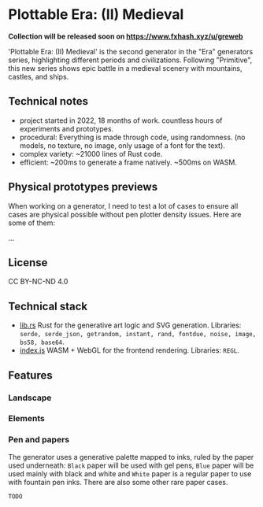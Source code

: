 # Plottable Era: (II) Medieval

<!--
digital price: 20tz
redeem price: 80tz
tags: physical, phygital, irl, redeemables, plottable, rust, wasm, plot
-->

**Collection will be released soon on https://www.fxhash.xyz/u/greweb**

'Plottable Era: (II) Medieval' is the second generator in the "Era" generators series, highlighting different periods and civilizations. Following "Primitive", this new series shows epic battle in a medieval scenery with mountains, castles, and ships.

<!--
Each NFT is a recipe to a physical plot (A4) and utilizes the Redeemables feature of fxhash, allowing owners to unlock a physical plot directly coming from @greweb's pen plotter.

The NFT serves as the key to obtaining a physically plottable art piece. It exports an SVG file that can be used for plotting with pens. Plotter artists have the freedom to utilize their own materials and ship the completed artwork to collectors, provided they possess the NFT at the time of the request. To obtain the .SVG file, simply drag and drop it into a folder or right-click and save.

For those interested in the technical details, this work was created using WebGL + Rust + WASM and is licensed under CC BY-SA 4.0. Additional information and the source code for this piece can be found at this link: https://github.com/gre/gre/tree/master/doodles/plottable-era-medieval -->

## Technical notes

- project started in 2022, 18 months of work. countless hours of experiments and prototypes.
- procedural: Everything is made through code, using randomness. (no models, no texture, no image, only usage of a font for the text).
- complex variety: ~21000 lines of Rust code.
- efficient: ~200ms to generate a frame natively. ~500ms on WASM.

## Physical prototypes previews

When working on a generator, I need to test a lot of cases to ensure all cases are physical possible without pen plotter density issues. Here are some of them:

...

## License

CC BY-NC-ND 4.0

## Technical stack

- [lib.rs](./rust/src/lib.rs) Rust for the generative art logic and SVG generation. Libraries: `serde, serde_json, getrandom, instant, rand, fontdue, noise, image, bs58, base64`.
- [index.js](./index.js) WASM + WebGL for the frontend rendering. Libraries: `REGL`.

## Features

### Landscape

### Elements

### Pen and papers

The generator uses a generative palette mapped to inks, ruled by the paper used underneath: `Black` paper will be used with gel pens, `Blue` paper will be used mainly with black and white and `White` paper is a regular paper to use with fountain pen inks. There are also some other rare paper cases.

```
TODO
```
